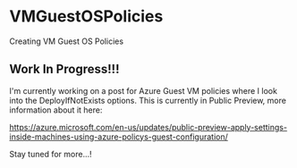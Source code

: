 # VMGuestOSPolicies
Creating VM Guest OS Policies

## Work In Progress!!!

I'm currently working on a post for Azure Guest VM policies where I look into the DeployIfNotExists options. 
This is currently in Public Preview, more information about it here: 

https://azure.microsoft.com/en-us/updates/public-preview-apply-settings-inside-machines-using-azure-policys-guest-configuration/

Stay tuned for more...!
